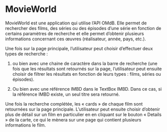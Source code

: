 # MovieWorld

MovieWorld est une application qui utilise l’API OMdB. Elle permet de rechercher des films, des séries ou des épisodes d’une série en fonction de certains paramètres de recherche et elle permet d’obtenir plusieurs informations concernant ces œuvres (réalisateur, année, pays, etc.).  

Une fois sur la page principale, l’utilisateur peut choisir d’effectuer deux types de recherche :  

1) ou bien avec une chaine de caractère dans la barre de recherche (une fois que les résultats sont retournés sur la page, l’utilisateur peut ensuite choisir de filtrer les résultats en fonction de leurs types : films, séries ou épisodes).  

2) Ou bien avec une référence IMBD dans le TextBox IMBD. Dans ce cas, si la référence IMBD existe, un seul titre sera retourné.

Une fois la recherche complétée, les « cards » de chaque film sont retournées sur la page principale. L’utilisateur peut ensuite choisir d’obtenir plus de détail sur un film en particulier en en cliquant sur le bouton « Details » de la carte, ce qui le mènera sur une page qui contient plusieurs informations le film.
